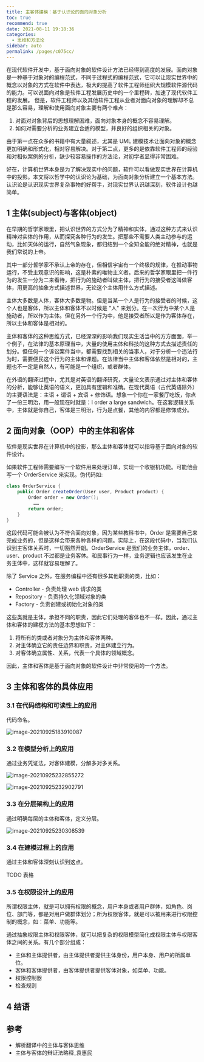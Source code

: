 ```yaml
---
title: 主客体建模：基于认识论的面向对象分析
toc: true
recommend: true
date: 2021-08-11 19:18:36
categories:
  - 思维和方法论
sidebar: auto
permalink: /pages/c075cc/
---
```


在现代软件开发中，基于面向对象的软件设计方法已经得到高度的发展。面向对象是一种基于对象对的编程范式，不同于过程式的编程范式，它可以让现实世界中的概念以对象的方式在软件中表达，极大的提高了软件工程师组织大规模软件源代码的能力。可以说面向对象是软件工程发展历史中的一个里程碑，加速了现代软件工程的发展。
但是，软件工程师以及其他软件工程从业者对面向对象的理解却不总是那么容易，理解和使用面向对象主要有两个难点：

1. 对面对对象背后的思想理解困难，面向对象本身的概念不容易理解。
2. 如何对需要分析的业务建立合适的模型，并良好的组织相关的对象。 

由于第一点在众多的书籍中有大量叙述，尤其是 UML 建模技术让面向对象的概念更加明确和形式化，相对容易解决。对于第二点，更多的是依靠软件工程师的经验和对相似案例的分析，缺少较容易操作的方法论，对初学者显得非常困难。

好在，计算机世界本身是为了解决现实中的问题，软件可以看做现实世界在计算机中的投影。本文将以哲学中的认识论为基础，为面向对象分析建立一个基本方法。认识论是认识现实世界复杂事物的好帮手，对现实世界认识越深刻，软件设计也越简单。

## 1 主体(subject)与客体(object)

在早期的哲学家眼里，把认识世界的方式分为了精神和实体，通过这种方式来认识精神对实体的作用，从而探究各种行为的发生。把那些不需要人类主动参与的运动，比如天体的运行，自然气象现象，都归结到一个全知全能的绝对精神，也就是我们常说的上帝。

其中一部分哲学家不承认上帝的存在，但相信宇宙有一个终极的规律，在推动事物运行，不受主观意识的影响，这是朴素的唯物主义者。后来的哲学家眼里把一件行为的发生一分为二来看待，把行为的施动者叫做主体，把行为的接受者这叫做客体，用更高的抽象方式描述世界，无论这个主体用什么方式描述。

主体大多数是人体，客体大多数是物。但是当某一个人是行为的接受者的时候，这个人也是客体，所以主体和客体不以时候是 "人" 来划分。在一次行为中某个人是施动者，所以作为主体。但在另外一个行为中，他是接受者所以是作为客体存在，所以主体和客体是相对的。

主体和客体的这种思维方式，已经深深的影响我们现实生活当中的方方面面，举一个例子，在法律的基本原理当中，大量的使用主体和科技的这种方式去描述责任的划分。但任何一个诉讼案件当中，都需要找到相关的当事人，对于分析一个违法行为时，需要便民这个行为的主体和课题。在法律当中主体和客体依然是相对的，主题也不一定是自然人，有可能是一个组织，或者群体。

在外语的翻译过程中，尤其是对英语的翻译研究，大量论文表示通过对主体和客体的分析，能够让英语的语义，更加具有逻辑和准确。在现代英语（古代英语除外）的主要语法是：主语 + 谓语 + 宾语 + 修饰语。想象一个你在一家餐厅吃饭，你点了一份三明治，用一般现在时就是：I order a large sandwich。在这套逻辑关系中，主体就是你自己，客体是三明治，行为是点餐，其他的内容都是修饰成分。

## 2 面向对象（OOP）中的主体和客体

软件是现实世界在计算机中的投影，那么主体和客体就可以指导基于面向对象的软件设计。

如果软件工程师需要编写一个软件用来处理订单，实现一个收银机功能。可能他会写一个 OrderService 来实现。伪代码如:


```java
class OrderService {
    public Order createOrder(User user, Product product) {
        Order order = new Order();
          ……
        return order;
    }
}
```
这段代码可能会被认为不符合面向对象，因为某些教科书中，Order 是需要自己来完成业务的，但是这样会带来各种各样的问题。实际上，在这段代码中，当我们认识到主客体关系时，一切豁然开朗。OrderService 是我们的业务主体，order、user、product 不过都是业务客体。和民事行为一样，业务逻辑也应该发生在业务主体中，这样就容易理解了。

除了 Service 之外，在服务编程中还有很多其他职责的类，比如：

- Controller - 负责处理 web 请求的类
- Repository - 负责持久化领域对象的类
- Factory - 负责创建或初始化对象的类

这些类就是主体，承担不同的职责，因此它们处理的客体也不一样。因此，通过主体和客体的建模方法的基本思想如下：

1. 将所有的类或者对象分为主体和客体两种。
2. 对主体确立它的责任边界和职责，对主体建立行为。
3. 对客体确立属性、关系，代表一个具体的领域概念。

因此，主体和客体是基于面向对象的软件设计中非常使用的一个方法。

## 3 主体和客体的具体应用

### 3.1 在代码结构和可读性上的应用

代码命名。

![image-20210925183910087](subject-and-object-thinking-for-oop/image-20210925183910087.png)

### 3.2 在模型分析上的应用

通过业务凭证法，对客体建模，分解多对多关系。

![image-20210925232855272](subject-and-object-thinking-for-oop/image-20210925232855272.png)

![image-20210925232902791](subject-and-object-thinking-for-oop/image-20210925232902791.png)



### 3.3 在分层架构上的应用
通过明确每层的主体和客体，定义分层。



![image-20210925230308539](subject-and-object-thinking-for-oop/image-20210925230308539.png)



### 3.4 在建模过程上的应用
通过主体和客体深刻认识到这点。

TODO 表格

### 3.5 在权限设计上的应用

所谓权限主体，就是可以拥有权限的概念，用户本身或者用户群体，如角色、岗位、部门等，都是对用户做群体划分；所为权限客体，就是可以被用来进行权限控制的概念，如：菜单、功能等。 

通过抽象权限主体和权限客体，就可以把复杂的权限模型简化成权限主体与权限客体之间的关系。有几个部分组成：

- 主体和主体提供者，由主体提供者提供主体身份，用户本身、用户的所属单位。
- 客体和客体提供者，由客体提供者提供客体对象，如菜单、功能。
- 权限控制器
- 检查规则



## 4 结语

## 参考

- 解析翻译中的主体与客体思维
- 主体与客体的辩证法略释_袁惠民

